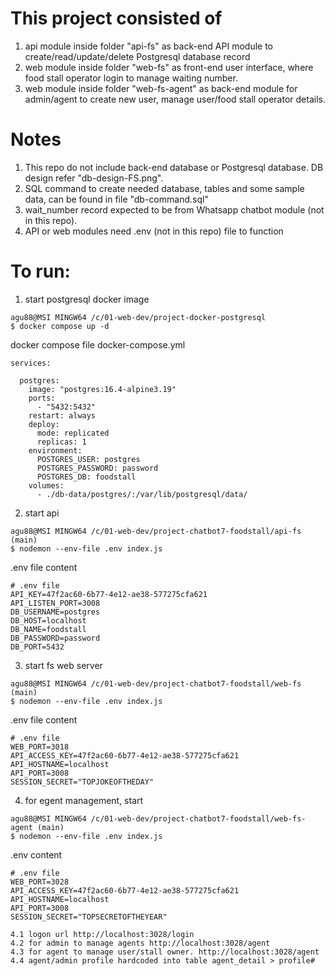 # This project consisted of
1. api module inside folder "api-fs" as back-end API module to create/read/update/delete Postgresql database record
2. web module inside folder "web-fs" as front-end user interface, where food stall operator login to manage waiting number.
3. web module inside folder "web-fs-agent" as back-end module for admin/agent to create new user, manage user/food stall operator details.


# Notes
1. This repo do not include back-end database or Postgresql database. DB design refer "db-design-FS.png".
2. SQL command to create needed database, tables and some sample data, can be found in file "db-command.sql"
3. wait_number record expected to be from Whatsapp chatbot module (not in this repo).
4. API or web modules need .env (not in this repo) file to function

# To run:
1. start postgresql docker image
```
agu88@MSI MINGW64 /c/01-web-dev/project-docker-postgresql
$ docker compose up -d
```
docker compose file docker-compose.yml
```
services:

  postgres:
    image: "postgres:16.4-alpine3.19"
    ports:
      - "5432:5432"
    restart: always
    deploy:
      mode: replicated
      replicas: 1
    environment:
      POSTGRES_USER: postgres
      POSTGRES_PASSWORD: password
      POSTGRES_DB: foodstall
    volumes:
      - ./db-data/postgres/:/var/lib/postgresql/data/
```
2. start api
```
agu88@MSI MINGW64 /c/01-web-dev/project-chatbot7-foodstall/api-fs (main)
$ nodemon --env-file .env index.js 
```
.env file content
```
# .env file
API_KEY=47f2ac60-6b77-4e12-ae38-577275cfa621
API_LISTEN_PORT=3008
DB_USERNAME=postgres
DB_HOST=localhost
DB_NAME=foodstall
DB_PASSWORD=password
DB_PORT=5432
```
3. start fs web server
```
agu88@MSI MINGW64 /c/01-web-dev/project-chatbot7-foodstall/web-fs (main)
$ nodemon --env-file .env index.js 
```
.env file content
```
# .env file
WEB_PORT=3018
API_ACCESS_KEY=47f2ac60-6b77-4e12-ae38-577275cfa621
API_HOSTNAME=localhost
API_PORT=3008
SESSION_SECRET="TOPJOKEOFTHEDAY"

```
4. for egent management, start
```
agu88@MSI MINGW64 /c/01-web-dev/project-chatbot7-foodstall/web-fs-agent (main)
$ nodemon --env-file .env index.js
```
.env content
```
# .env file
WEB_PORT=3028
API_ACCESS_KEY=47f2ac60-6b77-4e12-ae38-577275cfa621
API_HOSTNAME=localhost
API_PORT=3008
SESSION_SECRET="TOPSECRETOFTHEYEAR"

```
    4.1 logon url http://localhost:3028/login
    4.2 for admin to manage agents http://localhost:3028/agent
    4.3 for agent to manage user/stall owner. http://localhost:3028/agent 
    4.4 agent/admin profile hardcoded into table agent_detail > profile#
